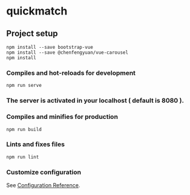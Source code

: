 # quickmatch

## Project setup
```
npm install --save bootstrap-vue
npm install --save @chenfengyuan/vue-carousel
npm install
```

### Compiles and hot-reloads for development
```
npm run serve

```
###  The server is activated in your localhost ( default is 8080 ).


### Compiles and minifies for production
```
npm run build
```

### Lints and fixes files
```
npm run lint
```

### Customize configuration
See [Configuration Reference](https://cli.vuejs.org/config/).
